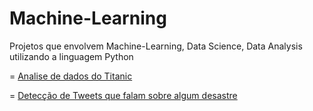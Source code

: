 # Machine-Learning
 Projetos que envolvem Machine-Learning, Data Science, Data Analysis utilizando a linguagem Python
 
= [Analise de dados do Titanic](Analise_dados_titanic/)

= [Detecção de Tweets que falam sobre algum desastre](Processamento_Linguagem_Natural/Disaster_Tweets)
